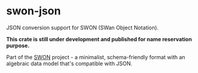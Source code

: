 # swon-json

JSON conversion support for SWON (SWan Object Notation).

**This crate is still under development and published for name reservation purpose.**

Part of the [SWON](https://swon.dev) project - a minimalist, schema-friendly format with an algebraic data model that's compatible with JSON.

